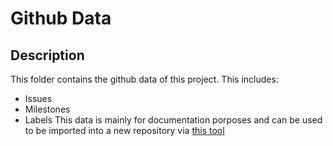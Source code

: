 # Github Data

## Description
This folder contains the github data of this project. This includes:
- Issues
- Milestones
- Labels
This data is mainly for documentation porposes and can be used to be imported into a new repository via [this tool](https://github.com/rwarnking/github-importer)
